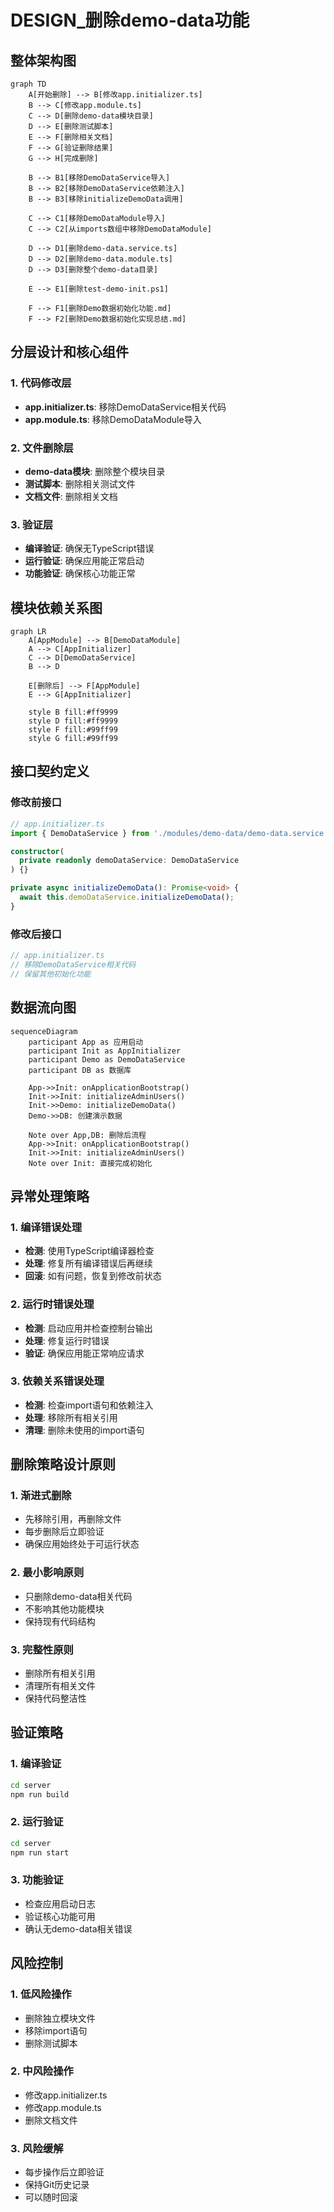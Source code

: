 # DESIGN_删除demo-data功能

## 整体架构图

```mermaid
graph TD
    A[开始删除] --> B[修改app.initializer.ts]
    B --> C[修改app.module.ts]
    C --> D[删除demo-data模块目录]
    D --> E[删除测试脚本]
    E --> F[删除相关文档]
    F --> G[验证删除结果]
    G --> H[完成删除]
    
    B --> B1[移除DemoDataService导入]
    B --> B2[移除DemoDataService依赖注入]
    B --> B3[移除initializeDemoData调用]
    
    C --> C1[移除DemoDataModule导入]
    C --> C2[从imports数组中移除DemoDataModule]
    
    D --> D1[删除demo-data.service.ts]
    D --> D2[删除demo-data.module.ts]
    D --> D3[删除整个demo-data目录]
    
    E --> E1[删除test-demo-init.ps1]
    
    F --> F1[删除Demo数据初始化功能.md]
    F --> F2[删除Demo数据初始化实现总结.md]
```

## 分层设计和核心组件

### 1. 代码修改层
- **app.initializer.ts**: 移除DemoDataService相关代码
- **app.module.ts**: 移除DemoDataModule导入

### 2. 文件删除层
- **demo-data模块**: 删除整个模块目录
- **测试脚本**: 删除相关测试文件
- **文档文件**: 删除相关文档

### 3. 验证层
- **编译验证**: 确保无TypeScript错误
- **运行验证**: 确保应用能正常启动
- **功能验证**: 确保核心功能正常

## 模块依赖关系图

```mermaid
graph LR
    A[AppModule] --> B[DemoDataModule]
    A --> C[AppInitializer]
    C --> D[DemoDataService]
    B --> D
    
    E[删除后] --> F[AppModule]
    E --> G[AppInitializer]
    
    style B fill:#ff9999
    style D fill:#ff9999
    style F fill:#99ff99
    style G fill:#99ff99
```

## 接口契约定义

### 修改前接口
```typescript
// app.initializer.ts
import { DemoDataService } from './modules/demo-data/demo-data.service';

constructor(
  private readonly demoDataService: DemoDataService
) {}

private async initializeDemoData(): Promise<void> {
  await this.demoDataService.initializeDemoData();
}
```

### 修改后接口
```typescript
// app.initializer.ts
// 移除DemoDataService相关代码
// 保留其他初始化功能
```

## 数据流向图

```mermaid
sequenceDiagram
    participant App as 应用启动
    participant Init as AppInitializer
    participant Demo as DemoDataService
    participant DB as 数据库
    
    App->>Init: onApplicationBootstrap()
    Init->>Init: initializeAdminUsers()
    Init->>Demo: initializeDemoData()
    Demo->>DB: 创建演示数据
    
    Note over App,DB: 删除后流程
    App->>Init: onApplicationBootstrap()
    Init->>Init: initializeAdminUsers()
    Note over Init: 直接完成初始化
```

## 异常处理策略

### 1. 编译错误处理
- **检测**: 使用TypeScript编译器检查
- **处理**: 修复所有编译错误后再继续
- **回滚**: 如有问题，恢复到修改前状态

### 2. 运行时错误处理
- **检测**: 启动应用并检查控制台输出
- **处理**: 修复运行时错误
- **验证**: 确保应用能正常响应请求

### 3. 依赖关系错误处理
- **检测**: 检查import语句和依赖注入
- **处理**: 移除所有相关引用
- **清理**: 删除未使用的import语句

## 删除策略设计原则

### 1. 渐进式删除
- 先移除引用，再删除文件
- 每步删除后立即验证
- 确保应用始终处于可运行状态

### 2. 最小影响原则
- 只删除demo-data相关代码
- 不影响其他功能模块
- 保持现有代码结构

### 3. 完整性原则
- 删除所有相关引用
- 清理所有相关文件
- 保持代码整洁性

## 验证策略

### 1. 编译验证
```bash
cd server
npm run build
```

### 2. 运行验证
```bash
cd server
npm run start
```

### 3. 功能验证
- 检查应用启动日志
- 验证核心功能可用
- 确认无demo-data相关错误

## 风险控制

### 1. 低风险操作
- 删除独立模块文件
- 移除import语句
- 删除测试脚本

### 2. 中风险操作
- 修改app.initializer.ts
- 修改app.module.ts
- 删除文档文件

### 3. 风险缓解
- 每步操作后立即验证
- 保持Git历史记录
- 可以随时回滚
